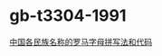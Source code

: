 # gb-t3304-1991

[中国各民族名称的罗马字母拼写法和代码](http://openstd.samr.gov.cn/bzgk/gb/newGbInfo?hcno=E5C3271B62636C5DA6853A0DA23EBBA9)
